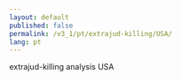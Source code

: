 ```yaml
---
layout: default
published: false
permalink: /v3_1/pt/extrajud-killing/USA/
lang: pt
---
```


extrajud-killing analysis USA
